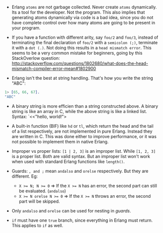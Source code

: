 * Erlang `atoms` are not garbage collected. Never create `atoms`
  dynamically. Its a tool for the developer. Not the program. This
  also implies that generating atoms dynamically via code is a bad
  idea, since you do not have complete control over how many atoms are
  going to be present in your program.

* If you have a function with different arity, say `foo/2` and
  `foo/3`, instead of terminating the final declaration of `foo/2`
  with a `semicolon (;)`, terminate it with a `dot (.)`. Not doing
  this results in a `head mismatch error`. This seems to be a very
  common mistake for beginners, going by this StackOverlow question:
  http://stackoverflow.com/questions/1802680/what-does-the-head-mismatch-compiler-error-mean#1802900
  
* Erlang isn't the best at string handling. That's how you write the
  string "ABC":

``` Erlang
1> [65, 66, 67].
"ABC"
```

* A binary string is more efficien than a string constructed above. A
  binary string is like an array in C, while the above string is like
  a linked list. Syntax: `<<"hello, world!">

* A built-in function (BIF) like `hd` or `tl`, which return the head
  and the tail of a list respectively, are not implemented in pure
  Erlang. Instead they are written in C. This was done either to
  improve performance, or it was not possible to implement them in
  native Erlang.
  
* Improper vs proper lists: `[1 | 2, 3]` is an improper list. While
  `[1, 2, 3]` is a proper list. Both are valid syntax. But an improper
  list won't work when used with standard Erlang functions like
  `length()`.
  
* Guards: `, and ;` mean `andalso` and `orelse` respectively. But they
  are different. Eg:
  - `X >= N; N >= 0` => If the `X >= N` has an error, the second part
  can still be evaluated. (`andalso`)
  - `X >= N orelse N >= 0` => If the `X >= N` throws an error, the
    second part will be skipped.

* Only `andalso` and `orelse` can be used for nesting in *guards*.

* `if` must have one `true` branch, since everything in Erlang must
  return. This applies to `if` as well.

    

  
